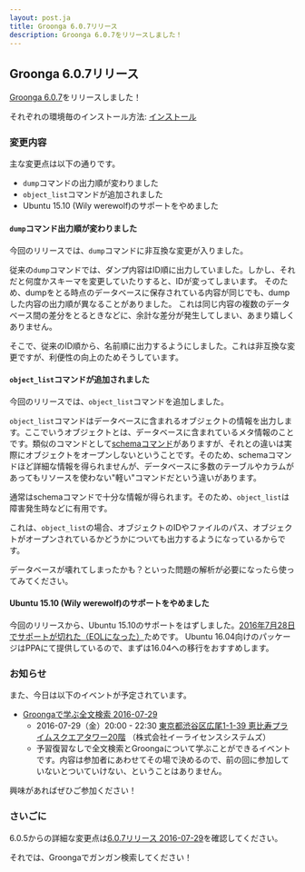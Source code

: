 ```yaml
---
layout: post.ja
title: Groonga 6.0.7リリース
description: Groonga 6.0.7をリリースしました！
---
```


## Groonga 6.0.7リリース

[Groonga 6.0.7](/ja/docs/news.html#release-6-0-5)をリリースしました！

それぞれの環境毎のインストール方法: [インストール](/ja/docs/install.html)

### 変更内容

主な変更点は以下の通りです。

* `dump`コマンドの出力順が変わりました
* `object_list`コマンドが追加されました
* Ubuntu 15.10 (Wily werewolf)のサポートをやめました

#### `dump`コマンド出力順が変わりました

今回のリリースでは、`dump`コマンドに非互換な変更が入りました。

従来の`dump`コマンドでは、ダンプ内容はID順に出力していました。しかし、それだと何度かスキーマを変更していたりすると、IDが変ってしまいます。
そのため、dumpをとる時点のデータベースに保存されている内容が同じでも、dumpした内容の出力順が異なることがありました。
これは同じ内容の複数のデータベース間の差分をとるときなどに、余計な差分が発生してしまい、あまり嬉しくありません。

そこで、従来のID順から、名前順に出力するようにしました。これは非互換な変更ですが、利便性の向上のためそうしています。

#### `object_list`コマンドが追加されました

今回のリリースでは、`object_list`コマンドを追加しました。

`object_list`コマンドはデータベースに含まれるオブジェクトの情報を出力します。ここでいうオブジェクトとは、データベースに含まれているメタ情報のことです。類似のコマンドとして[schemaコマンド](/ja/docs/reference/commands/schema.html)がありますが、それとの違いは実際にオブジェクトをオープンしないということです。そのため、schemaコマンドほど詳細な情報を得られませんが、データベースに多数のテーブルやカラムがあってもリソースを使わない"軽い"コマンドだという違いがあります。

通常はschemaコマンドで十分な情報が得られます。そのため、`object_list`は障害発生時などに有用です。

これは、`object_list`の場合、オブジェクトのIDやファイルのパス、オブジェクトがオープンされているかどうかについても出力するようになっているからです。

データベースが壊れてしまったかも？といった問題の解析が必要になったら使ってみてください。

#### Ubuntu 15.10 (Wily werewolf)のサポートをやめました

今回のリリースから、Ubuntu 15.10のサポートをはずしました。[2016年7月28日でサポートが切れた（EOLになった）](http://fridge.ubuntu.com/2016/07/07/ubuntu-15-10-wily-werewolf-reaches-end-of-life-on-july-28-2016/)ためです。
Ubuntu 16.04向けのパッケージはPPAにて提供しているので、まずは16.04への移行をおすすめします。

### お知らせ

また、今日は以下のイベントが予定されています。

* [Groongaで学ぶ全文検索 2016-07-29](https://groonga.doorkeeper.jp/events/48367)
  * 2016-07-29（金）20:00 - 22:30 [東京都渋谷区広尾1-1-39 恵比寿プライムスクエアタワー20階](https://www.google.co.jp/maps?q=35.650109,139.71259880000002) （株式会社イーライセンスシステムズ）
  * 予習復習なしで全文検索とGroongaについて学ぶことができるイベントです。内容は参加者にあわせてその場で決めるので、前の回に参加していないとついていけない、ということはありません。

興味があればぜひご参加ください！

### さいごに

6.0.5からの詳細な変更点は[6.0.7リリース 2016-07-29](/ja/docs/news.html#release-6-0-7)を確認してください。

それでは、Groongaでガンガン検索してください！
